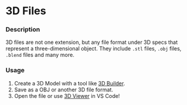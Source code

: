 # 3D Files

### Description
3D files are not one extension, but any file format under 3D specs that represent a three-dimensional object. They include ```.stl``` files, ```.obj``` files, ```.blend``` files and many more. 

### Usage
1. Create a 3D Model with a tool like [3D Builder](https://www.microsoft.com/en-us/p/3d-builder/9wzdncrfj3t6?activetab=pivot:overviewtab).
2. Save as a OBJ or another 3D file format.
3. Open the file or use [3D Viewer](https://marketplace.visualstudio.com/items?itemName=slevesque.vscode-3dviewer) in VS Code!

